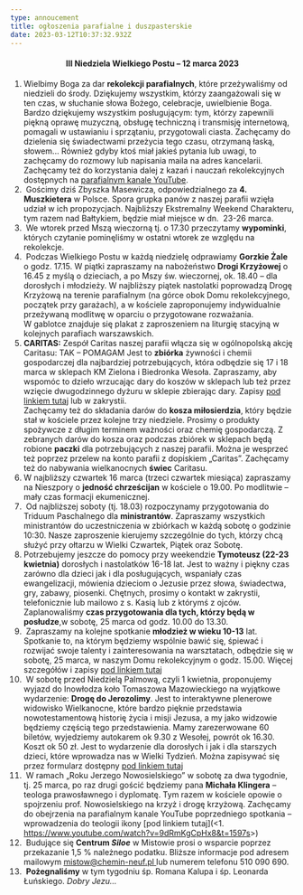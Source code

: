 ```yaml
---
type: annoucement
title: ogłoszenia parafialne i duszpasterskie
date: 2023-03-12T10:37:32.932Z
---
```

<!--StartFragment-->

<h4 style="text-align:center;">III Niedziela Wielkiego Postu – 12 marca 2023</h4>

1. Wielbimy Boga za dar **rekolekcji parafialnych**, które przeżywaliśmy od niedzieli do środy. Dziękujemy wszystkim, którzy zaangażowali się w ten czas, w słuchanie słowa Bożego, celebracje, uwielbienie Boga. Bardzo dziękujemy wszystkim posługującym: tym, którzy zapewnili piękną oprawę muzyczną, obsługę techniczną i transmisję internetową, pomagali w ustawianiu i sprzątaniu, przygotowali ciasta. Zachęcamy do dzielenia się świadectwami przeżycia tego czasu, otrzymaną łaską, słowem... Również gdyby ktoś miał jakieś pytania lub uwagi, to zachęcamy do rozmowy lub napisania maila na adres kancelarii. Zachęcamy też do korzystania dalej z kazań i nauczań rekolekcyjnych dostępnych na [parafialnym kanale YouTube](https://www.youtube.com/@ParafiaOpatrznosciBozejWesoa).    
2.  Gościmy dziś Zbyszka Masewicza, odpowiedzialnego za **4. Muszkietera** w Polsce. Spora grupka panów z naszej parafii wzięła udział w ich propozycjach. Najbliższy Ekstremalny Weekend Charakteru, tym razem nad Bałtykiem, będzie miał miejsce w dn.  23-26 marca.
3.  We wtorek przed Mszą wieczorną tj. o 17.30 przeczytamy **wypominki**, których czytanie pominęliśmy w ostatni wtorek ze względu na rekolekcje.
4.  Podczas Wielkiego Postu w każdą niedzielę odprawiamy **Gorzkie Żale** o godz. 17.15. W piątki zapraszamy na nabożeństwo **Drogi Krzyżowej** o 16.45 z myślą o dzieciach, a po Mszy św. wieczornej, ok. 18.40 – dla dorosłych i młodzieży. W najbliższy piątek nastolatki poprowadzą Drogę Krzyżową na terenie parafialnym (na górce obok Domu rekolekcyjnego, początek przy garażach), a w kościele zaproponujemy indywidualnie przeżywaną modlitwę w oparciu o przygotowane rozważania.\
   W gablotce znajduje się plakat z zaproszeniem na liturgię stacyjną w kolejnych parafiach warszawskich.
5. **CARITAS:** Zespół Caritas naszej parafii włącza się w ogólnopolską akcję Caritasu: TAK – POMAGAM Jest to **zbiórka** żywności i chemii gospodarczej dla najbardziej potrzebujących, która odbędzie się 17 i 18 marca w sklepach KM Zielona i Biedronka Wesoła. Zapraszamy, aby wspomóc to dzieło wrzucając dary do koszów w sklepach lub też przez wzięcie dwugodzinnego dyżuru w sklepie zbierając dary. Zapisy [pod linkiem tutaj](https://docs.google.com/spreadsheets/d/1RSpQCfjW1IYQPEgxafVDc_ZMkK5856uv/edit?usp=sharing&ouid=115763822647869875000&rtpof=true&sd=true) lub w zakrystii.\
   Zachęcamy też do składania darów do **kosza miłosierdzia**, który będzie stał w kościele przez kolejne trzy niedziele. Prosimy o produkty spożywcze z długim terminem ważności oraz chemię gospodarczą. Z zebranych darów do kosza oraz podczas zbiórek w sklepach będą robione **paczki** dla potrzebujących z naszej parafii. Można je wesprzeć też poprzez przelew na konto parafii z dopiskiem „Caritas”. Zachęcamy też do nabywania wielkanocnych **świec** Caritasu.  
6. W najbliższy czwartek 16 marca (trzeci czwartek miesiąca) zapraszamy na Nieszpory o **jedność chrześcijan** w kościele o 19.00. Po modlitwie – mały czas formacji ekumenicznej.
7.  Od najbliższej soboty (tj. 18.03) rozpoczynamy przygotowania do Triduum Paschalnego dla **ministrantów**. Zapraszamy wszystkich ministrantów do uczestniczenia w zbiórkach w każdą sobotę o godzinie 10:30. Nasze zaproszenie kierujemy szczególnie do tych, którzy chcą służyć przy ołtarzu w Wielki Czwartek, Piątek oraz Sobotę.
8. Potrzebujemy jeszcze do pomocy przy weekendzie **Tymoteusz (22-23 kwietnia)** dorosłych i nastolatków 16-18 lat. Jest to ważny i piękny czas zarówno dla dzieci jak i dla posługujących, wspaniały czas ewangelizacji, mówienia dzieciom o Jezusie przez słowa, świadectwa, gry, zabawy, piosenki. Chętnych, prosimy o kontakt w zakrystii, telefonicznie lub mailowo z s. Kasią lub z którymś z ojców.\
   Zaplanowaliśmy **czas przygotowania dla tych, którzy będą w posłudze**,w sobotę, 25 marca od godz. 10.00 do 13.30.
9.  Zapraszamy na kolejne spotkanie **młodzież w wieku 10-13** lat. Spotkanie to, na którym będziemy wspólnie bawić się, śpiewać i rozwijać swoje talenty i zainteresowania na warsztatach, odbędzie się w sobotę, 25 marca, w naszym Domu rekolekcyjnym o godz. 15.00. Więcej szczegółów i zapisy [pod linkiem tutaj](https://docs.google.com/forms/d/e/1FAIpQLSe2NIyZGYvUEhg4-kCI75_qzmpb3vP8CPzvdy5Z_rcZPAaDCA/viewform?usp=share_link)
10.  W sobotę przed Niedzielą Palmową, czyli 1 kwietnia, proponujemy wyjazd do Inowłodza koło Tomaszowa Mazowieckiego na wyjątkowe wydarzenie: **Drogę do Jerozolimy**. Jest to interaktywne plenerowe widowisko Wielkanocne, które bardzo pięknie przedstawia nowotestamentową historię życia i misji Jezusa, a my jako widzowie będziemy częścią tego przedstawienia. Mamy zarezerwowane 60 biletów, wyjedziemy autokarem ok 9.30 z Wesołej, powrót ok 16.30. Koszt ok 50 zł. Jest to wydarzenie dla dorosłych i jak i dla starszych dzieci, które wprowadza nas w Wielki Tydzień. Można zapisywać się przez formularz dostępny [pod linkiem tutaj](https://forms.gle/jxvKjX7RNFnMXW818)
11.  W ramach „Roku Jerzego Nowosielskiego” w sobotę za dwa tygodnie, tj. 25 marca, po raz drugi gościć będziemy pana **Michała Klingera** – teologa prawosławnego i dyplomatę. Tym razem w kościele opowie o spojrzeniu prof. Nowosielskiego na krzyż i drogę krzyżową. Zachęcamy do obejrzenia na parafialnym kanale YouTube poprzedniego spotkania – wprowadzenia do teologii ikony [pod linkiem tutaj](<1. <https://www.youtube.com/watch?v=9dRmKgCpHx8&t=1597s>>)
12.  Budujące się **Centrum *Siloe*** w Mistowie prosi o wsparcie poprzez przekazanie 1,5 % należnego podatku. Bliższe informacje pod adresem mailowym [mistow@chemin-neuf.pl ](mailto:mistow@chemin-neuf.pl)lub numerem telefonu 510 090 690.
13.  **Pożegnaliśmy** w tym tygodniu śp. Romana Kalupa i śp. Leonarda Łuńskiego. *Dobry Jezu…*

<!--EndFragment-->